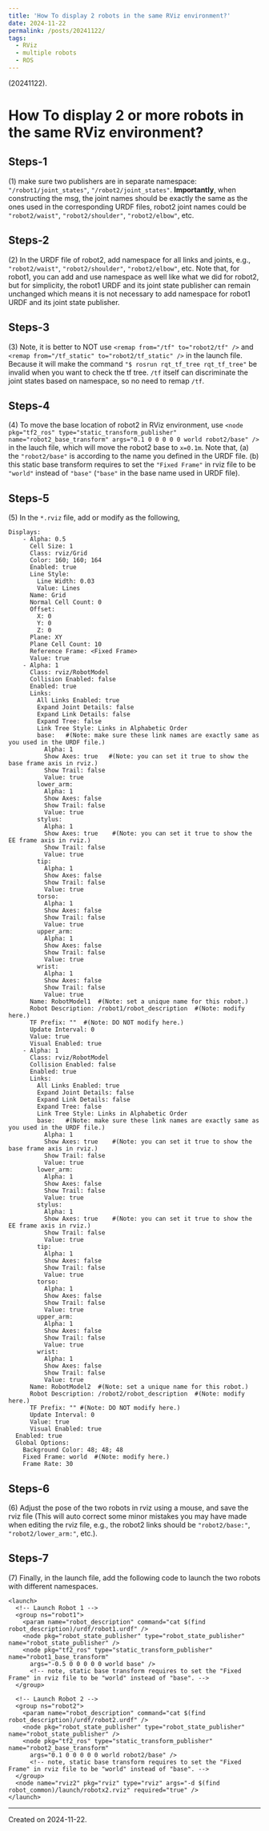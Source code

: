 ```yaml
---
title: 'How To display 2 robots in the same RViz environment?'
date: 2024-11-22
permalink: /posts/20241122/
tags:
  - RViz
  - multiple robots
  - ROS
---
```


(20241122).

# How To display 2 or more robots in the same RViz environment?

## Steps-1

(1) make sure two publishers are in separate namespace: `"/robot1/joint_states"`, `"/robot2/joint_states"`. **Importantly**, when constructing the msg, the joint names should be exactly the same as the ones used in the corresponding URDF files, robot2 joint names could be `"robot2/waist"`, `"robot2/shoulder"`, `"robot2/elbow"`, etc.

## Steps-2

(2) In the URDF file of robot2, add namespace for all links and joints, e.g., `"robot2/waist"`, `"robot2/shoulder"`, `"robot2/elbow"`, etc. Note that, for robot1, you can add and use namespace as well like what we did for robot2, but for simplicity, the robot1 URDF and its joint state publisher can remain unchanged which means it is not necessary to add namespace for robot1 URDF and its joint state publisher.

## Steps-3

(3) Note, it is better to NOT use `<remap from="/tf" to="robot2/tf" />` and `<remap from="/tf_static" to="robot2/tf_static" />` in the launch file. Because it will make the command `"$ rosrun rqt_tf_tree rqt_tf_tree"` be invalid when you want to check the tf tree. `/tf` itself can discriminate the joint states based on namespace, so no need to remap `/tf`.

## Steps-4

(4) To move the base location of robot2 in RViz environment, use `<node pkg="tf2_ros" type="static_transform_publisher" name="robot2_base_transform" args="0.1 0 0 0 0 0 world robot2/base" />` in the lauch file, which will move the robot2 base to `x=0.1m`. Note that, (a) the `"robot2/base"` is according to the name you defined in the URDF file. (b) this static base transform requires to set the `"Fixed Frame"` in rviz file to be `"world"` instead of `"base"` (`"base"` in the base name used in URDF file).

## Steps-5

(5) In the `*.rviz` file, add or modify as the following,

```
Displays:
    - Alpha: 0.5
      Cell Size: 1
      Class: rviz/Grid
      Color: 160; 160; 164
      Enabled: true
      Line Style:
        Line Width: 0.03
        Value: Lines
      Name: Grid
      Normal Cell Count: 0
      Offset:
        X: 0
        Y: 0
        Z: 0
      Plane: XY
      Plane Cell Count: 10
      Reference Frame: <Fixed Frame>
      Value: true
    - Alpha: 1
      Class: rviz/RobotModel
      Collision Enabled: false
      Enabled: true
      Links:
        All Links Enabled: true
        Expand Joint Details: false
        Expand Link Details: false
        Expand Tree: false
        Link Tree Style: Links in Alphabetic Order
        base:   #(Note: make sure these link names are exactly same as you used in the URDF file.)
          Alpha: 1
          Show Axes: true   #(Note: you can set it true to show the base frame axis in rviz.)
          Show Trail: false
          Value: true
        lower_arm:
          Alpha: 1
          Show Axes: false
          Show Trail: false
          Value: true
        stylus:
          Alpha: 1
          Show Axes: true    #(Note: you can set it true to show the EE frame axis in rviz.)
          Show Trail: false
          Value: true
        tip:
          Alpha: 1
          Show Axes: false
          Show Trail: false
          Value: true
        torso:
          Alpha: 1
          Show Axes: false
          Show Trail: false
          Value: true
        upper_arm:
          Alpha: 1
          Show Axes: false
          Show Trail: false
          Value: true
        wrist:
          Alpha: 1
          Show Axes: false
          Show Trail: false
          Value: true
      Name: RobotModel1  #(Note: set a unique name for this robot.)
      Robot Description: /robot1/robot_description  #(Note: modify here.)
      TF Prefix: ""  #(Note: DO NOT modify here.)
      Update Interval: 0
      Value: true
      Visual Enabled: true
    - Alpha: 1
      Class: rviz/RobotModel
      Collision Enabled: false
      Enabled: true
      Links:
        All Links Enabled: true
        Expand Joint Details: false
        Expand Link Details: false
        Expand Tree: false
        Link Tree Style: Links in Alphabetic Order
        base:   #(Note: make sure these link names are exactly same as you used in the URDF file.)
          Alpha: 1
          Show Axes: true    #(Note: you can set it true to show the base frame axis in rviz.)
          Show Trail: false
          Value: true
        lower_arm:
          Alpha: 1
          Show Axes: false
          Show Trail: false
          Value: true
        stylus:
          Alpha: 1
          Show Axes: true    #(Note: you can set it true to show the EE frame axis in rviz.)
          Show Trail: false
          Value: true
        tip:
          Alpha: 1
          Show Axes: false
          Show Trail: false
          Value: true
        torso:
          Alpha: 1
          Show Axes: false
          Show Trail: false
          Value: true
        upper_arm:
          Alpha: 1
          Show Axes: false
          Show Trail: false
          Value: true
        wrist:
          Alpha: 1
          Show Axes: false
          Show Trail: false
          Value: true
      Name: RobotModel2  #(Note: set a unique name for this robot.)
      Robot Description: /robot2/robot_description  #(Note: modify here.)
      TF Prefix: "" #(Note: DO NOT modify here.)
      Update Interval: 0
      Value: true
      Visual Enabled: true
  Enabled: true
  Global Options:
    Background Color: 48; 48; 48
    Fixed Frame: world  #(Note: modify here.)
    Frame Rate: 30
```

## Steps-6

(6) Adjust the pose of the two robots in rviz using a mouse, and save the rviz file (This will auto correct some minor mistakes you may have made when editing the rviz file, e.g., the robot2 links should be `"robot2/base:"`, `"robot2/lower_arm:"`, etc.).


## Steps-7

(7) Finally, in the launch file, add the following code to launch the two robots with different namespaces.

```
<launch>
  <!-- Launch Robot 1 -->
  <group ns="robot1">
    <param name="robot_description" command="cat $(find robot_description)/urdf/robot1.urdf" />
    <node pkg="robot_state_publisher" type="robot_state_publisher" name="robot_state_publisher" />
    <node pkg="tf2_ros" type="static_transform_publisher" name="robot1_base_transform"
      args="-0.5 0 0 0 0 0 world base" /> 
      <!-- note, static base transform requires to set the "Fixed Frame" in rviz file to be "world" instead of "base". -->
  </group>

  <!-- Launch Robot 2 -->
  <group ns="robot2">
    <param name="robot_description" command="cat $(find robot_description)/urdf/robot2.urdf" />    
    <node pkg="robot_state_publisher" type="robot_state_publisher" name="robot_state_publisher" />
    <node pkg="tf2_ros" type="static_transform_publisher" name="robot2_base_transform"
      args="0.1 0 0 0 0 0 world robot2/base" />
      <!-- note, static base transform requires to set the "Fixed Frame" in rviz file to be "world" instead of "base". -->
  </group>
  <node name="rviz2" pkg="rviz" type="rviz" args="-d $(find robot_common)/launch/robotx2.rviz" required="true" />
</launch>
```

------
Created on 2024-11-22.
